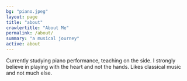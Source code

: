 ```yaml
---
bg: "piano.jpeg"
layout: page
title: "about"
crawlertitle: "About Me"
permalink: /about/
summary: "a musical journey"
active: about
---
```

Currently studying piano performance, teaching on the side. I strongly believe in playing with the heart and not the hands. Likes classical music and not much else. 
<img src="https://moke8198.github.io/assets/images/mood03.jpg" alt="">

